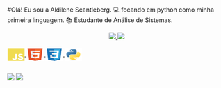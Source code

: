 #Olá! Eu sou a Aldilene Scantleberg.
💻 focando em python como minha primeira linguagem.
📚 Estudante de Análise de Sistemas.

<div align="center">
  <a href="https://github.com/Aldilene">
  <img height="180em" src="https://github-readme-stats.vercel.app/api?username=Aldilene&show_icons=true&theme=dracula&include_all_commits=true&count_private=true"/>
  <img height="180em" src="https://github-readme-stats.vercel.app/api/top-langs/?username=Aldilene&layout=compact&langs_count=7&theme=dracula"/>
</div>
  
  <div style="display: inline_block"><br>
  <img align="center" alt="Aldilene-Js" height="30" width="40" src="https://raw.githubusercontent.com/devicons/devicon/master/icons/javascript/javascript-plain.svg">
  <img align="center" alt="Aldilene-HTML" height="30" width="40" src="https://raw.githubusercontent.com/devicons/devicon/master/icons/html5/html5-original.svg">
  <img align="center" alt="Aldilene-CSS" height="30" width="40" src="https://raw.githubusercontent.com/devicons/devicon/master/icons/css3/css3-original.svg">
  <img align="center" alt="Aldilene-Python" height="30" width="40" src="https://raw.githubusercontent.com/devicons/devicon/master/icons/python/python-original.svg">
  
</div>
  
  ##
  
  <div> 
  
  <a href="https://https://www.instagram.com/aldilene_scantleberg/" target="_blank"><img src="https://img.shields.io/badge/-Instagram-%23E4405F?style=for-the-badge&logo=instagram&logoColor=white" target="_blank"></a>
  <a href="https://https://www.linkedin.com/in/aldilene-estudante-de-ti/-45875016a" target="_blank"><img src="https://img.shields.io/badge/-LinkedIn-%230077B5?style=for-the-badge&logo=linkedin&logoColor=white" target="_blank"></a> 
 
  
 
 
 
</div>
